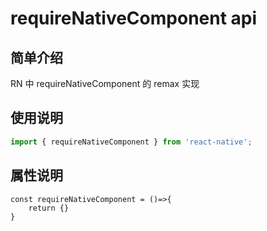 # requireNativeComponent api

## 简单介绍
RN 中 requireNativeComponent 的 remax 实现
## 使用说明

```js
import { requireNativeComponent } from 'react-native';
```
## 属性说明
    const requireNativeComponent = ()=>{
        return {}
    }


